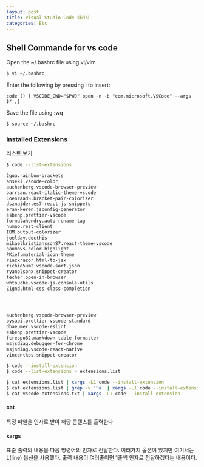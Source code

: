 ```yaml
---
layout: post
title: Visual Studio Code 패키지
categories: Etc
---
```



## Shell Commande for vs code 
Open the ~/.bashrc file using vi/vim 

```sh
$ vi ~/.bashrc
```


Enter the following by pressing i to insert:
```
code () { VSCODE_CWD="$PWD" open -n -b "com.microsoft.VSCode" --args $* ;}
```

Save the file using :wq

```sh
$ source ~/.bashrc
```

### Installed Extensions
리스트 보기
```sh
$ code --list-extensions

2gua.rainbow-brackets
anseki.vscode-color
auchenberg.vscode-browser-preview
barrsan.react-italic-theme-vscode
CoenraadS.bracket-pair-colorizer
dsznajder.es7-react-js-snippets
eran-keren.jsconfig-generator
esbenp.prettier-vscode
formulahendry.auto-rename-tag
humao.rest-client
IBM.output-colorizer
joelday.docthis
mikaelkristiansson87.react-theme-vscode
naumovs.color-highlight
PKief.material-icon-theme
riazxrazor.html-to-jsx
richie5um2.vscode-sort-json
ryanolsonx.snippet-creator
techer.open-in-browser
whtouche.vscode-js-console-utils
Zignd.html-css-class-completion




auchenberg.vscode-browser-preview
bysabi.prettier-vscode-standard
dbaeumer.vscode-eslint
esbenp.prettier-vscode
fcrespo82.markdown-table-formatter
msjsdiag.debugger-for-chrome
msjsdiag.vscode-react-native
vincentkos.snippet-creator
```

```sh
$ code --install-extension 
$ code --list-extensions > extensions.list

$ cat extensions.list | xargs -L1 code --install-extension
$ cat extensions.list | grep -v '^#' | xargs -L1 code --install-extension
$ cat vscode-extensions.txt | xargs -L1 code --install-extension
```


#### cat
특정 파일을 인자로 받아 해당 콘텐츠를 출력한다

#### xargs
표준 출력의 내용을 다음 명령어의 인자로 전달한다. 여러가지 옵션이 있지만 여기서는 L(line) 옵션을 사용했다. 출력 내용이 여러줄이면 1줄씩 인자로 전달하겠다는 내용이다.


